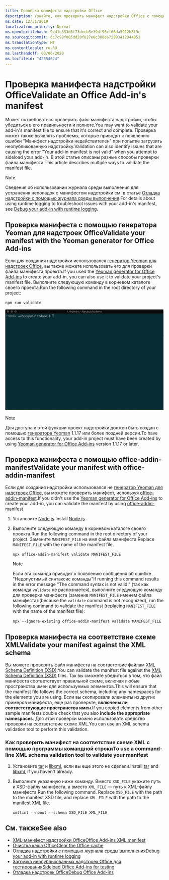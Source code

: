 ```yaml
---
title: Проверка манифеста надстройки Office
description: Узнайте, как проверить манифест надстройки Office с помощью схемы XML и других средств.
ms.date: 12/31/2019
localization_priority: Normal
ms.openlocfilehash: 9cd1c353d6f73decb5e39df96cf66da5912b8f9c
ms.sourcegitcommit: 6c7c98f085dd20f827e0c388e672993412944851
ms.translationtype: MT
ms.contentlocale: ru-RU
ms.lasthandoff: 03/06/2020
ms.locfileid: "42554624"
---
```

# <a name="validate-an-office-add-ins-manifest"></a><span data-ttu-id="78a08-103">Проверка манифеста надстройки Office</span><span class="sxs-lookup"><span data-stu-id="78a08-103">Validate an Office Add-in's manifest</span></span>

<span data-ttu-id="78a08-104">Может потребоваться проверить файл манифеста надстройки, чтобы убедиться в его правильности и полноте.</span><span class="sxs-lookup"><span data-stu-id="78a08-104">You may want to validate your add-in's manifest file to ensure that it's correct and complete.</span></span> <span data-ttu-id="78a08-105">Проверка может также выявлять проблемы, которые приводят к появлению ошибки "Манифест надстройки недействителен" при попытке загрузить неопубликованную надстройку.</span><span class="sxs-lookup"><span data-stu-id="78a08-105">Validation can also identify issues that are causing the error "Your add-in manifest is not valid" when you attempt to sideload your add-in.</span></span> <span data-ttu-id="78a08-106">В этой статье описаны разные способы проверки файла манифеста.</span><span class="sxs-lookup"><span data-stu-id="78a08-106">This article describes multiple ways to validate the manifest file.</span></span>

> [!NOTE]
> <span data-ttu-id="78a08-107">Сведения об использовании журнала среды выполнения для устранения неполадок с манифестом надстройки см. в статье [Отладка надстройки с помощью журнала среды выполнения](runtime-logging.md).</span><span class="sxs-lookup"><span data-stu-id="78a08-107">For details about using runtime logging to troubleshoot issues with your add-in's manifest, see [Debug your add-in with runtime logging](runtime-logging.md).</span></span>

## <a name="validate-your-manifest-with-the-yeoman-generator-for-office-add-ins"></a><span data-ttu-id="78a08-108">Проверка манифеста с помощью генератора Yeoman для надстроек Office</span><span class="sxs-lookup"><span data-stu-id="78a08-108">Validate your manifest with the Yeoman generator for Office Add-ins</span></span>

<span data-ttu-id="78a08-109">Если для создания надстройки использовался [генератор Yeoman для надстроек Office](https://www.npmjs.com/package/generator-office), вы также можете использовать его для проверки файла манифеста проекта.</span><span class="sxs-lookup"><span data-stu-id="78a08-109">If you used the [Yeoman generator for Office Add-ins](https://www.npmjs.com/package/generator-office) to create your add-in, you can also use it to validate your project's manifest file.</span></span> <span data-ttu-id="78a08-110">Выполните следующую команду в корневом каталоге своего проекта.</span><span class="sxs-lookup"><span data-stu-id="78a08-110">Run the following command in the root directory of your project:</span></span>

```command&nbsp;line
npm run validate
```

![GIF-файл с анимацией запуска средства проверки Yo Office в командной строке и получения результатов, которые показывают, что проверка пройдена](../images/yo-office-validator.gif)

> [!NOTE]
> <span data-ttu-id="78a08-112">Для доступа к этой функции проект надстройки должен быть создан с помощью [генератора Yeoman](https://www.npmjs.com/package/generator-office) 1.1.17 или более поздней версии.</span><span class="sxs-lookup"><span data-stu-id="78a08-112">To have access to this functionality, your add-in project must have been created by using [Yeoman generator for Office Add-ins](https://www.npmjs.com/package/generator-office) version 1.1.17 or later.</span></span>

## <a name="validate-your-manifest-with-office-addin-manifest"></a><span data-ttu-id="78a08-113">Проверка манифеста с помощью office-addin-manifest</span><span class="sxs-lookup"><span data-stu-id="78a08-113">Validate your manifest with office-addin-manifest</span></span>

<span data-ttu-id="78a08-114">Если для создания надстройки использовался не [генератор Yeoman для надстроек Office](https://www.npmjs.com/package/generator-office), вы можете проверить манифест, используя [office-addin-manifest](https://www.npmjs.com/package/office-addin-manifest).</span><span class="sxs-lookup"><span data-stu-id="78a08-114">If you didn't use the [Yeoman generator for Office Add-ins](https://www.npmjs.com/package/generator-office) to create your add-in, you can validate the manifest by using [office-addin-manifest](https://www.npmjs.com/package/office-addin-manifest).</span></span>

1. <span data-ttu-id="78a08-115">Установите [Node.js](https://nodejs.org/download/).</span><span class="sxs-lookup"><span data-stu-id="78a08-115">Install [Node.js](https://nodejs.org/download/).</span></span>

2. <span data-ttu-id="78a08-116">Выполните следующую команду в корневом каталоге своего проекта.</span><span class="sxs-lookup"><span data-stu-id="78a08-116">Run the following command in the root directory of your project.</span></span> <span data-ttu-id="78a08-117">Замените `MANIFEST_FILE` на имя файла манифеста.</span><span class="sxs-lookup"><span data-stu-id="78a08-117">Replace `MANIFEST_FILE` with the name of the manifest file.</span></span>

    ```command&nbsp;line
    npx office-addin-manifest validate MANIFEST_FILE
    ```

    > [!NOTE]
    > <span data-ttu-id="78a08-118">Если эта команда приводит к появлению сообщения об ошибке "Недопустимый синтаксис команды"</span><span class="sxs-lookup"><span data-stu-id="78a08-118">If running this command results in the error message "The command syntax is not valid."</span></span> <span data-ttu-id="78a08-119">(так как команда `validate` не распознается), выполните следующую команду для проверки манифеста (заменив `MANIFEST_FILE` именем файла манифеста):</span><span class="sxs-lookup"><span data-stu-id="78a08-119">(because the `validate` command is not recognized), run the following command to validate the manifest (replacing `MANIFEST_FILE` with the name of the manifest file):</span></span> 
    >
    > `npx --ignore-existing office-addin-manifest validate MANIFEST_FILE`

## <a name="validate-your-manifest-against-the-xml-schema"></a><span data-ttu-id="78a08-120">Проверка манифеста на соответствие схеме XML</span><span class="sxs-lookup"><span data-stu-id="78a08-120">Validate your manifest against the XML schema</span></span>

<span data-ttu-id="78a08-121">Вы можете проверить файл манифеста на соответствие файлам [XML Schema Definition (XSD)](/openspecs/office_file_formats/ms-owemxml/c6a06390-34b8-4b42-82eb-b28be12494a8).</span><span class="sxs-lookup"><span data-stu-id="78a08-121">You can validate the manifest file against the [XML Schema Definition (XSD)](/openspecs/office_file_formats/ms-owemxml/c6a06390-34b8-4b42-82eb-b28be12494a8) files.</span></span> <span data-ttu-id="78a08-122">Так вы сможете убедиться в том, что файл манифеста соответствует правильной схеме, включая любые пространства имен для используемых элементов.</span><span class="sxs-lookup"><span data-stu-id="78a08-122">This will ensure that the manifest file follows the correct schema, including any namespaces for the elements you are using.</span></span> <span data-ttu-id="78a08-123">Если вы скопировали элементы из других примеров манифеста, еще раз проверьте, **включены ли соответствующие пространства имен**.</span><span class="sxs-lookup"><span data-stu-id="78a08-123">If you copied elements from other sample manifests double check that you also **include the appropriate namespaces**.</span></span> <span data-ttu-id="78a08-124">Для этой проверки можно использовать средство проверки на соответствие схеме XML.</span><span class="sxs-lookup"><span data-stu-id="78a08-124">You can use an XML schema validation tool to perform this validation.</span></span>

### <a name="to-use-a-command-line-xml-schema-validation-tool-to-validate-your-manifest"></a><span data-ttu-id="78a08-125">Как проверить манифест на соответствие схеме XML с помощью программы командной строки</span><span class="sxs-lookup"><span data-stu-id="78a08-125">To use a command-line XML schema validation tool to validate your manifest</span></span>

1. <span data-ttu-id="78a08-126">Установите [tar](https://www.gnu.org/software/tar/) и [libxml](http://xmlsoft.org/FAQ.html), если вы еще этого не сделали.</span><span class="sxs-lookup"><span data-stu-id="78a08-126">Install [tar](https://www.gnu.org/software/tar/) and [libxml](http://xmlsoft.org/FAQ.html), if you haven't already.</span></span>

2. <span data-ttu-id="78a08-p106">Выполните указанную ниже команду. Вместо `XSD_FILE` укажите путь к XSD-файлу манифеста, а вместо `XML_FILE` — путь к XML-файлу манифеста.</span><span class="sxs-lookup"><span data-stu-id="78a08-p106">Run the following command. Replace `XSD_FILE` with the path to the manifest XSD file, and replace `XML_FILE` with the path to the manifest XML file.</span></span>
    
    ```command&nbsp;line
    xmllint --noout --schema XSD_FILE XML_FILE
    ```

## <a name="see-also"></a><span data-ttu-id="78a08-129">См. также</span><span class="sxs-lookup"><span data-stu-id="78a08-129">See also</span></span>

- [<span data-ttu-id="78a08-130">XML-манифест надстройки Office</span><span class="sxs-lookup"><span data-stu-id="78a08-130">Office Add-ins XML manifest</span></span>](../develop/add-in-manifests.md)
- [<span data-ttu-id="78a08-131">Очистка кэша Office</span><span class="sxs-lookup"><span data-stu-id="78a08-131">Clear the Office cache</span></span>](clear-cache.md)
- [<span data-ttu-id="78a08-132">Отладка надстройки с помощью журнала среды выполнения</span><span class="sxs-lookup"><span data-stu-id="78a08-132">Debug your add-in with runtime logging</span></span>](runtime-logging.md)
- [<span data-ttu-id="78a08-133">Загрузка неопубликованных надстроек Office для тестирования</span><span class="sxs-lookup"><span data-stu-id="78a08-133">Sideload Office Add-ins for testing</span></span>](sideload-office-add-ins-for-testing.md)
- [<span data-ttu-id="78a08-134">Отладка надстроек Office</span><span class="sxs-lookup"><span data-stu-id="78a08-134">Debug Office Add-ins</span></span>](debug-add-ins-using-f12-developer-tools-on-windows-10.md)